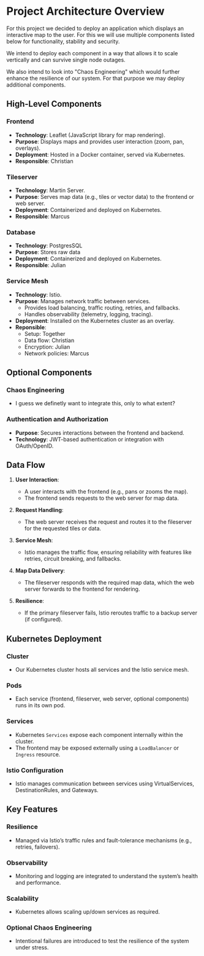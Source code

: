 # Project Architecture Overview

For this project we decided to deploy an application which displays an interactive map to the user. For this we will use multiple components listed below for functionality, stability and security.

We intend to deploy each component in a way that allows it to scale vertically and can survive single node outages.

We also intend to look into "Chaos Engineering" which would further enhance the resilience of our system. For that purpose we may deploy additional components.

## High-Level Components

### Frontend
- **Technology**: Leaflet (JavaScript library for map rendering).
- **Purpose**: Displays maps and provides user interaction (zoom, pan, overlays).
- **Deployment**: Hosted in a Docker container, served via Kubernetes.
- **Responsible**: Christian

### Tileserver
- **Technology**: Martin Server.
- **Purpose**: Serves map data (e.g., tiles or vector data) to the frontend or web server.
- **Deployment**: Containerized and deployed on Kubernetes.
- **Responsible**: Marcus

### Database
- **Technology**: PostgresSQL
- **Purpose**: Stores raw data
- **Deployment**: Containerized and deployed on Kubernetes.
- **Responsible**: Julian

### Service Mesh
- **Technology**: Istio.
- **Purpose**: Manages network traffic between services.
  - Provides load balancing, traffic routing, retries, and fallbacks.
  - Handles observability (telemetry, logging, tracing).
- **Deployment**: Installed on the Kubernetes cluster as an overlay.
- **Reponsible**:
  - Setup: Together 
  - Data flow: Christian
  - Encryption: Julian
  - Network policies: Marcus

## Optional Components

### Chaos Engineering
- I guess we definetly want to integrate this, only to what extent?

### Authentication and Authorization
- **Purpose**: Secures interactions between the frontend and backend.
- **Technology**: JWT-based authentication or integration with OAuth/OpenID.

## Data Flow
1. **User Interaction**:
   - A user interacts with the frontend (e.g., pans or zooms the map).
   - The frontend sends requests to the web server for map data.

2. **Request Handling**:
   - The web server receives the request and routes it to the fileserver for the requested tiles or data.

3. **Service Mesh**:
   - Istio manages the traffic flow, ensuring reliability with features like retries, circuit breaking, and fallbacks.

4. **Map Data Delivery**:
   - The fileserver responds with the required map data, which the web server forwards to the frontend for rendering.

5. **Resilience**:
   - If the primary fileserver fails, Istio reroutes traffic to a backup server (if configured).

## Kubernetes Deployment

### Cluster
- Our Kubernetes cluster hosts all services and the Istio service mesh.

### Pods
- Each service (frontend, fileserver, web server, optional components) runs in its own pod.

### Services
- Kubernetes `Services` expose each component internally within the cluster.
- The frontend may be exposed externally using a `LoadBalancer` or `Ingress` resource.

### Istio Configuration
- Istio manages communication between services using VirtualServices, DestinationRules, and Gateways.

## Key Features

### Resilience
- Managed via Istio’s traffic rules and fault-tolerance mechanisms (e.g., retries, failovers).

### Observability
- Monitoring and logging are integrated to understand the system’s health and performance.

### Scalability
- Kubernetes allows scaling up/down services as required.

### Optional Chaos Engineering
- Intentional failures are introduced to test the resilience of the system under stress.

